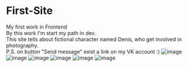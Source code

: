 # First-Site
My first work in Frontend <Br>
By this work I'm start my path in dev. <br>
This site tells about fictional character named Denis, who get involved in photography. <br>
P.S. on button "Send message" exist a link on my VK account :)
![image](https://user-images.githubusercontent.com/106984610/236431260-e000e4c7-6340-4be4-9a28-bbdfcfff7a4a.png)
![image](https://user-images.githubusercontent.com/106984610/236431321-7b3bf99e-8be6-43d3-afe1-ff47a7943cc1.png)
![image](https://user-images.githubusercontent.com/106984610/236431371-b948627c-cd0d-4bcc-8573-da14d8192617.png)
![image](https://user-images.githubusercontent.com/106984610/236431706-a5f6765b-5f9b-4e45-b445-959df3b4c29b.png)
![image](https://user-images.githubusercontent.com/106984610/236431765-fe6b1fef-e299-470b-9655-807a68383803.png)
![image](https://user-images.githubusercontent.com/106984610/236431810-9f2822c0-8f7a-4a39-b37b-ebfb02e7c18a.png)
